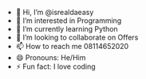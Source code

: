 - 👋 Hi, I’m @isrealdaeasy
- 👀 I’m interested in Programming
- 🌱 I’m currently learning Python
- 💞️ I’m looking to collaborate on Offers
- 📫 How to reach me 08114652020
- 😄 Pronouns: He/Him
- ⚡ Fun fact: I love coding

<!---
isrealdaeasy/isrealdaeasy is a ✨ special ✨ repository because its `README.md` (this file) appears on your GitHub profile.
You can click the Preview link to take a look at your changes.
--->
